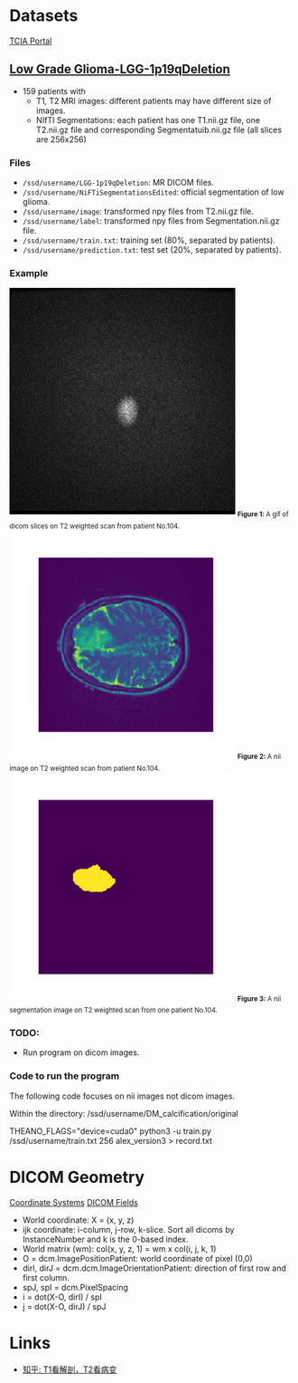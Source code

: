 # Datasets
[TCIA Portal](http://www.cancerimagingarchive.net/)

## [Low Grade Glioma-LGG-1p19qDeletion](https://wiki.cancerimagingarchive.net/display/Public/LGG-1p19qDeletion)
- 159 patients with
  * T1, T2 MRI images: different patients may have different size of images.
  * NIfTI Segmentations: each patient has one T1.nii.gz file, one T2.nii.gz file and corresponding Segmentatuib.nii.gz file (all slices are 256x256)

### Files
- `/ssd/username/LGG-1p19qDeletion`: MR DICOM files.
- `/ssd/username/NiFTiSegmentationsEdited`: official segmentation of low glioma.
- `/ssd/username/image`: transformed npy files from T2.nii.gz file.
- `/ssd/username/label`: transformed npy files from Segmentation.nii.gz file.
- `/ssd/username/train.txt`: training set (80%, separated by patients).
- `/ssd/username/prediction.txt`: test set (20%, separated by patients).

### Example
<img alt="Example of tumor dicom images on T2" src="patient-104.gif" width='400'>  
<sub><b>Figure 1: </b> A gif of dicom slices on T2 weighted scan from patient No.104. </sub> 

<img alt="Example of tumor nii image on T2" src="LGG-104_origin_38.png" width='400'>  
<sub><b>Figure 2: </b> A nii image on T2 weighted scan from patient No.104. </sub> 

<img alt="Example of tumor segmentation on T2" src="LGG-104_label_38.png" width='400'>  
<sub><b>Figure 3: </b> A nii segmentation image on T2 weighted scan from one patient No.104. </sub> 


### TODO:
- Run program on dicom images.

### Code to run the program
<p>The following code focuses on nii images not dicom images.<p>
<p>Within the directory: /ssd/username/DM_calcification/original<p>
<p>THEANO_FLAGS="device=cuda0" python3 -u train.py /ssd/username/train.txt 256 alex_version3 > record.txt<p>

# DICOM Geometry

[Coordinate Systems](https://www.slicer.org/wiki/Coordinate_systems)
[DICOM Fields](ftp://dicom.nema.org/MEDICAL/dicom/2015b/output/chtml/part03/sect_C.7.6.2.html)

- World coordinate: X = (x, y, z)
- ijk coordinate: i-column, j-row, k-slice.  Sort all dicoms by
  InstanceNumber and k is the 0-based index.
- World matrix (wm):     col(x, y, z, 1) = wm x col(i, j, k, 1)
- O = dcm.ImagePositionPatient: world coordinate of pixel (0,0)
- dirI, dirJ = dcm.dcm.ImageOrientationPatient: direction of first row
  and first column.
- spJ, spI = dcm.PixelSpacing
- i = dot(X-O, dirI) / spI
- j = dot(X-O, dirJ) / spJ

# Links
- [知乎: T1看解剖，T2看病变](https://www.zhihu.com/question/38567276/answer/152934823)

